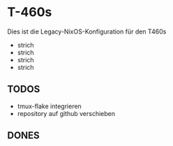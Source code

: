# T-460s

Dies ist die Legacy-NixOS-Konfiguration für den T460s

- strich
- strich
- strich
- strich

## TODOS
- tmux-flake integrieren
- repository auf github verschieben

## DONES
